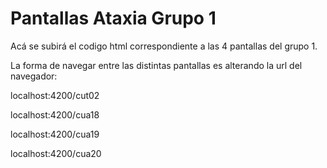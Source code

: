# Pantallas Ataxia Grupo 1
Acá se subirá el codigo html correspondiente a las 4 pantallas del grupo 1.

La forma de navegar entre las distintas pantallas es alterando la url del navegador:

localhost:4200/cut02

localhost:4200/cua18

localhost:4200/cua19

localhost:4200/cua20
